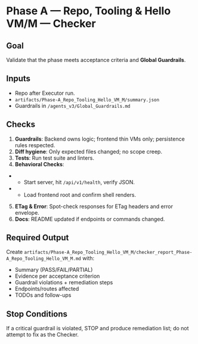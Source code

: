 # Phase A — Repo, Tooling & Hello VM/M — Checker

## Goal
Validate that the phase meets acceptance criteria and **Global Guardrails**.

## Inputs
- Repo after Executor run.
- `artifacts/Phase-A_Repo_Tooling_Hello_VM_M/summary.json`
- Guardrails in `/agents_v3/Global_Guardrails.md`

## Checks
1. **Guardrails**: Backend owns logic; frontend thin VMs only; persistence rules respected.
2. **Diff hygiene**: Only expected files changed; no scope creep.
3. **Tests**: Run test suite and linters.
4. **Behavioral Checks**:
- - Start server, hit `/api/v1/health`, verify JSON.
- - Load frontend root and confirm shell renders.
5. **ETag & Error**: Spot-check responses for ETag headers and error envelope.
6. **Docs**: README updated if endpoints or commands changed.

## Required Output
Create `artifacts/Phase-A_Repo_Tooling_Hello_VM_M/checker_report_Phase-A_Repo_Tooling_Hello_VM_M.md` with:
- Summary (PASS/FAIL/PARTIAL)
- Evidence per acceptance criterion
- Guardrail violations + remediation steps
- Endpoints/routes affected
- TODOs and follow-ups

## Stop Conditions
If a critical guardrail is violated, STOP and produce remediation list; do not attempt to fix as the Checker.

